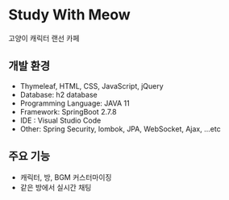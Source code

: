 # Study With Meow
고양이 캐릭터 랜선 카페

## 개발 환경
- Thymeleaf, HTML, CSS, JavaScript, jQuery
- Database: h2 database
- Programming Language: JAVA 11
- Framework: SpringBoot 2.7.8
- IDE : Visual Studio Code
- Other: Spring Security, lombok, JPA, WebSocket, Ajax, ...etc

## 주요 기능
- 캐릭터, 방, BGM 커스터마이징
- 같은 방에서 실시간 채팅
